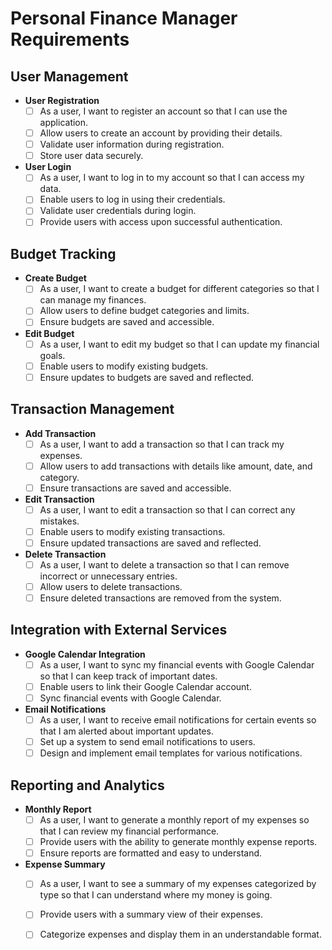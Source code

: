 # Personal Finance Manager Requirements

## User Management
- **User Registration**
    - [ ] As a user, I want to register an account so that I can use the application.
    - [ ] Allow users to create an account by providing their details.
    - [ ] Validate user information during registration.
    - [ ] Store user data securely.

- **User Login**
    - [ ] As a user, I want to log in to my account so that I can access my data.
    - [ ] Enable users to log in using their credentials.
    - [ ] Validate user credentials during login.
    - [ ] Provide users with access upon successful authentication.

## Budget Tracking
- **Create Budget**
    - [ ] As a user, I want to create a budget for different categories so that I can manage my finances.
    - [ ] Allow users to define budget categories and limits.
    - [ ] Ensure budgets are saved and accessible.

- **Edit Budget**
    - [ ] As a user, I want to edit my budget so that I can update my financial goals.
    - [ ] Enable users to modify existing budgets.
    - [ ] Ensure updates to budgets are saved and reflected.

## Transaction Management
- **Add Transaction**
    - [ ] As a user, I want to add a transaction so that I can track my expenses.
    - [ ] Allow users to add transactions with details like amount, date, and category.
    - [ ] Ensure transactions are saved and accessible.

- **Edit Transaction**
    - [ ] As a user, I want to edit a transaction so that I can correct any mistakes.
    - [ ] Enable users to modify existing transactions.
    - [ ] Ensure updated transactions are saved and reflected.

- **Delete Transaction**
    - [ ] As a user, I want to delete a transaction so that I can remove incorrect or unnecessary entries.
    - [ ] Allow users to delete transactions.
    - [ ] Ensure deleted transactions are removed from the system.

## Integration with External Services
- **Google Calendar Integration**
    - [ ] As a user, I want to sync my financial events with Google Calendar so that I can keep track of important dates.
    - [ ] Enable users to link their Google Calendar account.
    - [ ] Sync financial events with Google Calendar.

- **Email Notifications**
    - [ ] As a user, I want to receive email notifications for certain events so that I am alerted about important updates.
    - [ ] Set up a system to send email notifications to users.
    - [ ] Design and implement email templates for various notifications.

## Reporting and Analytics
- **Monthly Report**
    - [ ] As a user, I want to generate a monthly report of my expenses so that I can review my financial performance.
    - [ ] Provide users with the ability to generate monthly expense reports.
    - [ ] Ensure reports are formatted and easy to understand.

- **Expense Summary**
    - [ ] As a user, I want to see a summary of my expenses categorized by type so that I can understand where my money is going.
    - [ ] Provide users with a summary view of their expenses.
    - [ ] Categorize expenses and display them in an understandable format.

